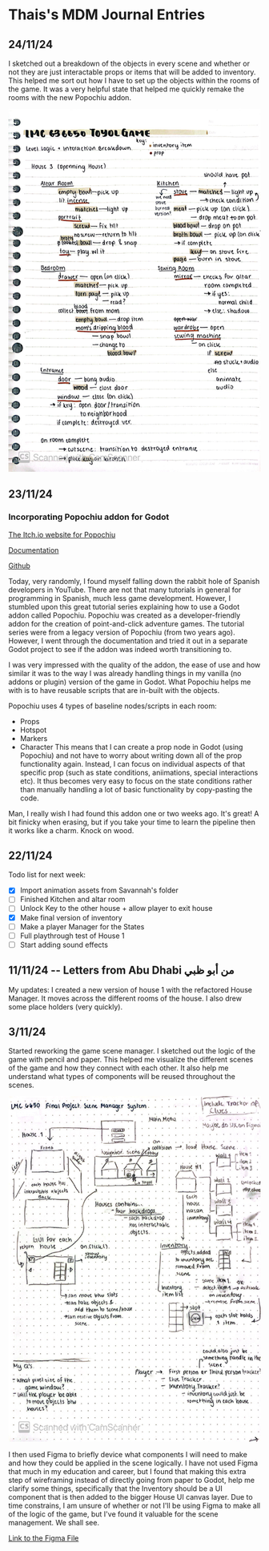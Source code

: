 # Thais's MDM Journal Entries

## 24/11/24

I sketched out a breakdown of the objects in every scene and whether or not they are just interactable props or items that will be added to inventory. This helped me sort out how I have to set up the objects within the rooms of the game. It was a very helpful state that helped me quickly remake the rooms with the new Popochiu addon. 

<img src="Images/OpeningHouse_Logic.JPG">

## 23/11/24

### Incorporating Popochiu addon for Godot

[The Itch.io website for Popochiu](https://carenalga.itch.io/popochiu)

[Documentation](https://carenalgas.github.io/popochiu/getting-started/creating-a-game-stub/introduction/)

[Github](https://github.com/carenalgas/popochiu)

Today, very randomly, I found myself falling down the rabbit hole of Spanish developers in YouTube. There are not that many tutorials in general for programming in Spanish, much less game development. However, I stumbled upon this great tutorial series explaining how to use a Godot addon called Popochiu. Popochiu was created as a developer-friendly addon for the creation of point-and-click adventure games. The tutorial series were from a legacy version of Popochiu (from two years ago). However, I went through the documentation and tried it out in a separate Godot project to see if the addon was indeed worth transitioning to. 

I was very impressed with the quality of the addon, the ease of use and how similar it was to the way I was already handling things in my vanilla (no addons or plugin) version of the game in Godot. What Popochiu helps me with is to have reusable scripts that are in-built with the objects. 

Popochiu uses 4 types of baseline nodes/scripts in each room:
- Props
- Hotspot
- Markers
- Character
This means that I can create a prop node in Godot (using Popochiu) and not have to worry about writing down all of the prop functionality again. Instead, I can focus on individual aspects of that specific prop (such as state conditions, aniimations, special interactions etc). It thus becomes very easy to focus on the state conditions rather than manually handling a lot of basic functionality by copy-pasting the code.

Man, I really wish I had found this addon one or two weeks ago. It's great! A bit finicky when erasing, but if you take your time to learn the pipeline then it works like a charm. Knock on wood. 

## 22/11/24

Todo list for next week:

- [x] Import animation assets from Savannah's folder
- [ ] Finished Kitchen and altar room
- [ ] Unlock Key to the other house + allow player to exit house
- [x] Make final version of inventory
- [ ] Make a player Manager for the States
- [ ] Full playthrough test of House 1
- [ ] Start adding sound effects

## 11/11/24 -- Letters from Abu Dhabi من أبو ظبي 

My updates: I created a new version of house 1 with the refactored House Manager. It moves across the different rooms of the house. I also drew some place holders (very quickly).

## 3/11/24

Started reworking the game scene manager. I sketched out the logic of the game with pencil and paper. This helped me visualize the different scenes of the game and how they connect with each other. It also help me understand what types of components will be reused throughout the scenes. 

<img src="Images/SceneManagerRestructure.jpg">

I then used Figma to briefly device what components I will need to make and how they could be applied in the scene logically. I have not used Figma that much in my education and career, but I found that making this extra step of wireframing instead of directly going from paper to Godot, help me clarify some things, specifically that the Inventory should be a UI component that is then added to the bigger House UI canvas layer. Due to time constrains, I am unsure of whether or not I'll be using Figma to make all of the logic of the game, but I've found it valuable for the scene management. We shall see.

[Link to the Figma File](https://www.figma.com/design/okMf9c0su3L4Cy5HAxZ7iT/Untitled?node-id=0-1&t=7S7HMwDRMww75usj-1)
